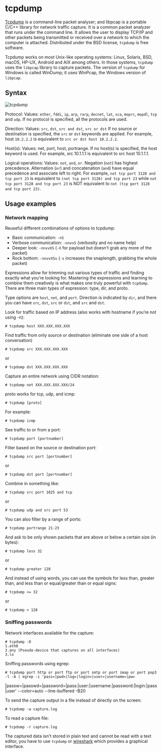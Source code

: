 # tcpdump

[Tcpdump](https://www.tcpdump.org/) is a command-line packet analyser; and libpcap is a portable C/C++ library for network traffic capture. It is a common packet analyzer that runs under the command line. It allows the user to display TCP/IP and other packets being transmitted or received over a network to which the computer is attached. Distributed under the BSD license, `tcpdump` is free software. 

Tcpdump works on most Unix-like operating systems: Linux, Solaris, BSD, macOS, HP-UX, Android and AIX among others. In those systems, `tcpdump` uses the `libpcap` library to capture packets. The version of `tcpdump` for Windows is called WinDump; it uses WinPcap, the Windows version of `libpcap`.

## Syntax

![tcpdump](https://github.com/tymyrddin/orchard/blob/main/resources/assets/images/tcpdump.png)

Protocol: Values: `ether`, `fddi`, `ip`, `arp`, `rarp`, `decnet`, `lat`, `sca`, `moprc`, `mopdl`, `tcp` and `udp`. If no protocol is specified, all the protocols are used.

Direction: Values: `src`, `dst`, `src and dst`, `src or dst` If no source or destination is specified, the `src` or `dst` keywords are applied. For example, host `10.2.2.2` is equivalent to `src or dst host 10.2.2.2`.

Host(s): Values: net, port, host, portrange. If no host(s) is specified, the host keyword is used. For example, src 10.1.1.1 is equivalent to src host 10.1.1.1.

Logical operations: Values: `not`, `and`, `or`. Negation (`not`) has highest precedence. Alternation (`or`) and concatenation (`and`) have equal precedence and associate left to right. For example, `not tcp port 3128 and tcp port 23` is equivalent to `(not tcp port 3128) and tcp port 23` while `not tcp port 3128 and tcp port 23` is NOT equivalent to `not (tcp port 3128 and tcp port 23)`.

## Usage examples 

### Network mapping

Reuseful different combinations of options to tcpdump:

* Basic communication: `-nS`
* Verbose communication: `-nnvvS` (verbosity and no name help)
* Deeper look: `-nnvvXS` (`-X` for payload but doesn’t grab any more of the packet)
* Rock bottom: `-nnvvXSs` (`-s` increases the snaplength, grabbing the whole packet)

Expressions allow for trimming out various types of traffic and finding exactly what you’re looking for. Mastering the expressions and learning to combine them creatively is what makes one truly powerful with `tcpdump`. There are three main types of expression: type, dir, and proto.

Type options are `host`, `net`, and `port`. Direction is indicated by `dir`, and there you can have `src`, `dst`, `src` or `dst`, and `src` and `dst`.

Look for traffic based on IP address (also works with hostname if you’re not using -n):

    # tcpdump host XXX.XXX.XXX.XXX

Find traffic from only source or destination (eliminate one side of a host conversation)

    # tcpdump src XXX.XXX.XXX.XXX

or

    # tcpdump dst XXX.XXX.XXX.XXX

Capture an entire network using CIDR notation:

    # tcpdump net XXX.XXX.XXX.XXX/24

proto works for tcp, udp, and icmp:

    # tcpdump [proto]

For example:

    # tcpdump icmp

See traffic to or from a port:

    # tcpdump port [portnumber]

Filter based on the source or destination port:

    # tcpdump src port [portnumber]

or

    # tcpdump dst port [portnumber]

Combine in something like:

    # tcpdump src port 1025 and tcp

or

    # tcpdump udp and src port 53

You can also filter by a range of ports:

    # tcpdump portrange 21-23

And ask to be only shown packets that are above or below a certain size (in bytes):

    # tcpdump less 32

or

    # tcpdump greater 128

And instead of using words, you can use the symbols for less than, greater than, and less than or equal/greater than or equal signs:

    # tcpdump <= 32

or

    # tcpdump > 128

### Sniffing passwords

Network interfaces available for the capture:

    # tcpdump -D
    1.eth0
    2.any (Pseudo-device that captures on all interfaces)
    3.lo

Sniffing passwords using egrep:

    # tcpdump port http or port ftp or port smtp or port imap or port pop3 -l -A | egrep -i 'pass=|pwd=|log=|login=|user=|username=|pw=
|passw=|passwd=|password=|pass:|user:|username:|password:|login:|pass|user' --color=auto --line-buffered -B20

To send the capture output in a file instead of directly on the screen:

    # tcpdump -w capture.log

To read a capture file:

    # tcpdump -r capture.log

The captured data isn't stored in plain text and cannot be read with a text editor, you have to use `tcpdump` or [wireshark](Wireshark.md) which provides a graphical interface. 

